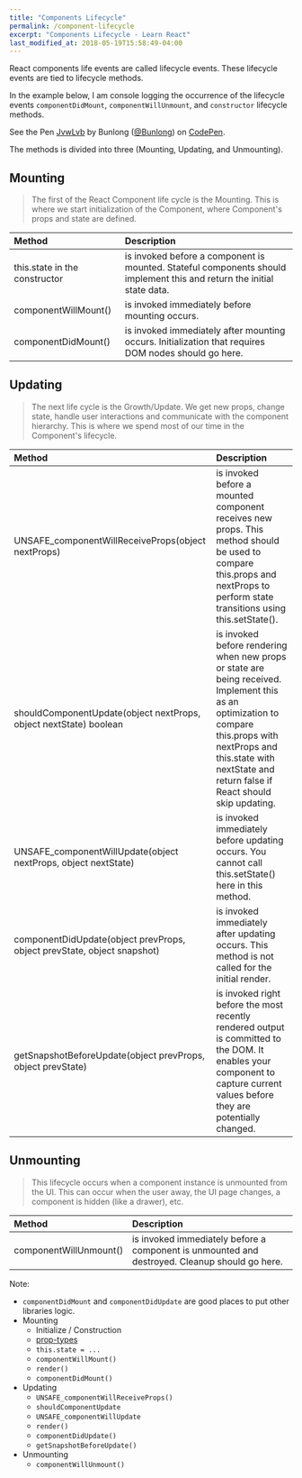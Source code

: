 ```yaml
---
title: "Components Lifecycle"
permalink: /component-lifecycle
excerpt: "Components Lifecycle - Learn React"
last_modified_at: 2018-05-19T15:58:49-04:00
---
```


React components life events are called lifecycle events. These lifecycle events are tied to lifecycle methods.

In the example below, I am console logging the occurrence of the lifecycle events `componentDidMount`, `componentWillUnmount`, and `constructor` lifecycle methods.

<p data-height="265" data-theme-id="dark" data-slug-hash="JvwLvb" data-default-tab="js,result" data-user="Bunlong" data-embed-version="2" data-pen-title="JvwLvb" class="codepen">See the Pen <a href="https://codepen.io/Bunlong/pen/JvwLvb/">JvwLvb</a> by Bunlong (<a href="https://codepen.io/Bunlong">@Bunlong</a>) on <a href="https://codepen.io">CodePen</a>.</p>
<script async src="https://static.codepen.io/assets/embed/ei.js"></script>

The methods is divided into three (Mounting, Updating, and Unmounting).

## Mounting

> The first of the React Component life cycle is the Mounting. This is where we start initialization of the Component, where Component's props and state are defined.

| Method        | Description   |
|:--------------|:--------------|
| this.state in the constructor |  is invoked before a component is mounted. Stateful components should implement this and return the initial state data. |
| componentWillMount() | is invoked immediately before mounting occurs. |
| componentDidMount() | is invoked immediately after mounting occurs. Initialization that requires DOM nodes should go here. |

## Updating

> The next life cycle is the Growth/Update. We get new props, change state, handle user interactions and communicate with the component hierarchy. This is where we spend most of our time in the Component's lifecycle.

| Method        | Description   |
|:--------------|:--------------|
| UNSAFE_componentWillReceiveProps(object nextProps) | is invoked before a mounted component receives new props. This method should be used to compare this.props and nextProps to perform state transitions using this.setState(). |
| shouldComponentUpdate(object nextProps, object nextState) boolean | is invoked before rendering when new props or state are being received. Implement this as an optimization to compare this.props with nextProps and this.state with nextState and return false if React should skip updating. |
| UNSAFE_componentWillUpdate(object nextProps, object nextState) | is invoked immediately before updating occurs. You cannot call this.setState() here in this method. |
| componentDidUpdate(object prevProps, object prevState, object snapshot) | is invoked immediately after updating occurs. This method is not called for the initial render. |
| getSnapshotBeforeUpdate(object prevProps, object prevState) | is invoked right before the most recently rendered output is committed to the DOM. It enables your component to capture current values before they are potentially changed. |

## Unmounting

> This lifecycle occurs when a component instance is unmounted from the UI. This can occur when the user away, the UI page changes, a component is hidden (like a drawer), etc.

| Method        | Description   |
|:--------------|:--------------|
| componentWillUnmount() | is invoked immediately before a component is unmounted and destroyed. Cleanup should go here. |

Note:

* `componentDidMount` and `componentDidUpdate` are good places to put other libraries logic.
* Mounting
  * Initialize / Construction
  * [prop-types](https://www.npmjs.com/package/prop-types) 
  * `this.state = ...`
  * `componentWillMount()`
  * `render()`
  * `componentDidMount()`
* Updating
  * `UNSAFE_componentWillReceiveProps()`
  * `shouldComponentUpdate`
  * `UNSAFE_componentWillUpdate`
  * `render()`
  * `componentDidUpdate()`
  * `getSnapshotBeforeUpdate()`
* Unmounting
  * `componentWillUnmount()`